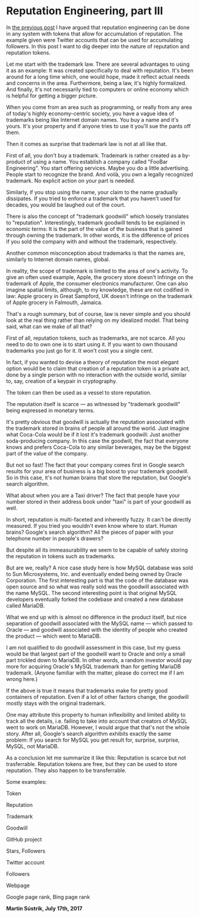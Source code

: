# Reputation Engineering, part III



In [the previous post](http://250bpm.com/blog:94) I have argued that reputation engineering can be done in any system with tokens that allow for accumulation of reputation. The example given were Twitter accounts that can be used for accumulating followers. In this post I want to dig deeper into the nature of reputation and reputation tokens.

Let me start with the trademark law. There are several advantages to using it as an example: It was created specifically to deal with reputation. It's been around for a long time which, one would hope, made it reflect actual needs and concerns in the area. Furthermore, being a law, it's highly formalized. And finally, it's not necessarily tied to computers or online economy which is helpful for getting a bigger picture.

When you come from an area such as programming, or really from any area of today's highly economy-centric society, you have a vague idea of trademarks being like Internet domain names. You buy a name and it's yours. It's your property and if anyone tries to use it you'll sue the pants off them.

Then it comes as surprise that trademark law is not at all like that.

First of all, you don't buy a trademark. Trademark is rather created as a by-product of using a name. You establish a company called "FooBar Engineering". You start offering services. Maybe you do a little advertising. People start to recognize the brand. And voilà, you own a legally recognized trademark. No explicit action on your part is needed.

Similarly, if you stop using the name, your claim to the name gradually dissipates. If you tried to enforce a trademark that you haven't used for decades, you would be laughed out of the court.

There is also the concept of "trademark goodwill" which loosely translates to "reputation". Interestingly, trademark goodwill tends to be explained in economic terms: It is the part of the value of the business that is gained through owning the trademark. In other words, it is the difference of prices if you sold the company with and without the trademark, respectively.

Another common misconception about trademarks is that the names are, similarly to Internet domain names, global.

In reality, the scope of trademark is limited to the area of one's activity. To give an often used example, Apple, the grocery store doesn't infringe on the trademark of Apple, the consumer electronics manufacturer. One can also imagine spatial limits, although, to my knowledge, these are not codified in law: Apple grocery in Great Sampford, UK doesn't infringe on the trademark of Apple grocery in Falmouth, Jamaica.

That's a rough summary, but of course, law is never simple and you should look at the real thing rather than relying on my idealized model. That being said, what can we make of all that?

First of all, reputation tokens, such as trademarks, are not scarce. All you need to do to own one is to start using it. If you want to own thousand trademarks you just go for it. It won't cost you a single cent.

In fact, if you wanted to devise a theory of reputation the most elegant option would be to claim that creation of a reputation token is a private act, done by a single person with no interaction with the outside world, similar to, say, creation of a keypair in cryptography.

The token can then be used as a vessel to store reputation.

The reputation itself is scarce — as witnessed by "trademark goodwill" being expressed in monetary terms.

It's pretty obvious that goodwill is actually the reputation associated with the trademark stored in brains of people all around the world. Just imagine what Coca-Cola would be if it lost it's trademark goodwill: Just another soda-producing company. In this case the goodwill, the fact that everyone knows and prefers Coca-Cola to any similar beverages, may be the biggest part of the value of the company.

But not so fast! The fact that your company comes first in Google search results for your area of business is a big boost to your trademark goodwill. So in this case, it's not human brains that store the reputation, but Google's search algorithm.

What about when you are a Taxi driver? The fact that people have your number stored in their address book under "taxi" is part of your goodwill as well.

In short, reputation is multi-faceted and inherently fuzzy. It can't be directly measured. If you tried you wouldn't even know where to start. Human brains? Google's search algorithm? All the pieces of paper with your telephone number in people's drawers?

But despite all its immeasurability we seem to be capable of safely storing the reputation in tokens such as trademarks.

But are we, really? A nice case study here is how MySQL database was sold to Sun Microsystems, Inc. and eventually ended being owned by Oracle Corporation. The first interesting part is that the code of the database was open source and so what was really sold was the goodwill associated with the name MySQL. The second interesting point is that original MySQL developers eventually forked the codebase and created a new database called MariaDB.

What we end up with is almost no difference in the product itself, but nice separation of goodwill associated with the MySQL name — which passed to Oracle — and goodwill associated with the identity of people who created the product — which went to MariaDB.

I am not qualified to do goodwill assessment in this case, but my guess would be that largest part of the goodwill want to Oracle and only a small part trickled down to MariaDB. In other words, a random investor would pay more for acquiring Oracle's MySQL trademark than for getting MariaDB trademark. (Anyone familiar with the matter, please do correct me if I am wrong here.)

If the above is true it means that trademarks make for pretty good containers of reputation. Even if a lot of other factors change, the goodwill mostly stays with the original trademark.

One may attribute this property to human inflexibility and limited ability to track all the details, i.e. failing to take into account that creators of MySQL went to work on MariaDB. However, I would argue that that's not the whole story. After all, Google's search algorithm exhibits exactly the same problem: If you search for MySQL you get result for, surprise, surprise, MySQL, not MariaDB.

As a conclusion let me summarize it like this: Reputation is scarce but not trasferrable. Reputation tokens are free, but they can be used to store reputation. They also happen to be transferrable.

Some examples:

Token

Reputation

Trademark

Goodwill

GitHub project

Stars, Followers

Twitter account

Followers

Webpage

Google page rank, Bing page rank

**Martin Sústrik, July 17th, 2017**